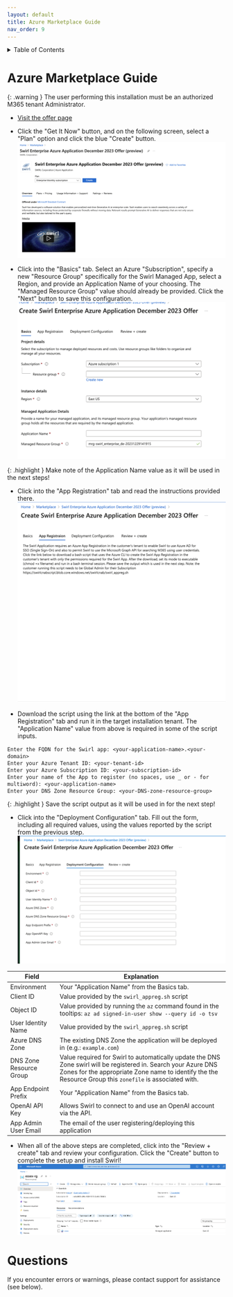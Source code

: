 ```yaml
---
layout: default
title: Azure Marketplace Guide
nav_order: 9
---
```

<details markdown="block">
  <summary>
    Table of Contents
  </summary>
  {: .text-delta }
- TOC
{:toc}
</details>

# Azure Marketplace Guide

{: .warning }
The user performing this installation must be an authorized M365 tenant Administrator. 

* [Visit the offer page](https://go.swirl.today/azure)

* Click the "Get It Now" button, and on the following screen, select a "Plan" option and click the blue "Create" button.
![Azure Marketplace Create Screenshot](images/Azure_Marketplace-1.png)

* Click into the "Basics" tab. Select an Azure "Subscription", specify a new "Resource Group" specifically for the Swirl Managed App, select a Region, and provide an Application Name of your choosing.  The "Managed Resource Group" value should already be provided.  Click the "Next" button to save this configuration.
![Azure Marketplace Basics Screenshot](images/Azure_Marketplace-3.png)

{: .highlight }
Make note of the Application Name value as it will be used in the next steps!

* Click into the "App Registration" tab and read the instructions provided there.
![Azure Marketplace Select Screenshot](images/Azure_Marketplace-2.png)

* Download the script using the link at the bottom of the "App Registration" tab and run it in the target installation tenant.  The "Application Name" value from above is required in some of the script inputs.
```
Enter the FQDN for the Swirl app: <your-application-name>.<your-domain>
Enter your Azure Tenant ID: <your-tenant-id>
Enter your Azure Subscription ID: <your-subscription-id>
Enter your name of the App to register (no spaces, use _ or - for multiword): <your-application-name>
Enter your DNS Zone Resource Group: <your-DNS-zone-resource-group>
```

{: .highlight }
Save the script output as it will be used in for the next step!

* Click into the "Deployment Configuration" tab. Fill out the form, including all required values, using the values reported by the script from the previous step.
![Azure Marketplace Configure Screenshot](images/Azure_Marketplace-4.png)

| Field | Explanation | 
| ----- | ----------- | 
| Environment | Your "Application Name" from the Basics tab. |
| Client ID | Value provided by the `swirl_appreg.sh` script |
| Object ID | Value provided by running the `az` command found in the tooltips: `az ad signed-in-user show --query id -o tsv` |
| User Identity Name | Value provided by the `swirl_appreg.sh` script |
| Azure DNS Zone | The existing DNS Zone the application will be deployed in (e.g.: `example.com`) |
| DNS Zone Resource Group | Value required for Swirl to automatically update the DNS Zone swirl will be registered in. Search your Azure DNS Zones for the appropriate Zone name to identify the the Resource Group this `zonefile` is associated with. |
| App Endpoint Prefix | Your "Application Name" from the Basics tab. |
| OpenAI API Key | Allows Swirl to connect to and use an OpenAI account via the API. | 
| App Admin User Email | The email of the user registering/deploying this application |

* When all of the above steps are completed, click into the "Review + create" tab and review your configuration.  Click the "Create" button to complete the setup and install Swirl!
![Azure Marketplace Confirm Screenshot](images/Azure_Marketplace-5.png)

# Questions

If you encounter errors or warnings, please contact support for assistance (see below).
